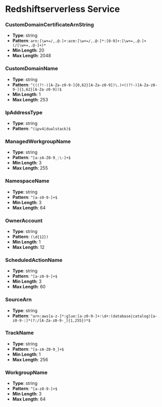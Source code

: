 # Redshiftserverless Service

### CustomDomainCertificateArnString
- **Type**: string
- **Pattern**: `arn:[\w+=/,.@-]+:acm:[\w+=/,.@-]*:[0-9]+:[\w+=,.@-]+(/[\w+=,.@-]+)*`
- **Min Length**: 20
- **Max Length**: 2048

### CustomDomainName
- **Type**: string
- **Pattern**: `^(((?!-)[A-Za-z0-9-]{0,62}[A-Za-z0-9])\.)+((?!-)[A-Za-z0-9-]{1,62}[A-Za-z0-9])$`
- **Min Length**: 1
- **Max Length**: 253

### IpAddressType
- **Type**: string
- **Pattern**: `^(ipv4|dualstack)$`

### ManagedWorkgroupName
- **Type**: string
- **Pattern**: `^[a-zA-Z0-9_:\-]+$`
- **Min Length**: 3
- **Max Length**: 255

### NamespaceName
- **Type**: string
- **Pattern**: `^[a-z0-9-]+$`
- **Min Length**: 3
- **Max Length**: 64

### OwnerAccount
- **Type**: string
- **Pattern**: `(\d{12})`
- **Min Length**: 1
- **Max Length**: 12

### ScheduledActionName
- **Type**: string
- **Pattern**: `^[a-z0-9-]+$`
- **Min Length**: 3
- **Max Length**: 60

### SourceArn
- **Type**: string
- **Pattern**: `^arn:aws[a-z-]*:glue:[a-z0-9-]+:\d+:(database|catalog)[a-z0-9-:]*(?:/[A-Za-z0-9-_]{1,255})*$`

### TrackName
- **Type**: string
- **Pattern**: `^[a-zA-Z0-9_]+$`
- **Min Length**: 1
- **Max Length**: 256

### WorkgroupName
- **Type**: string
- **Pattern**: `^[a-z0-9-]+$`
- **Min Length**: 3
- **Max Length**: 64

